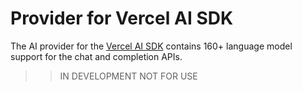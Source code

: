 # Provider for Vercel AI SDK

The AI provider for the [Vercel AI SDK](https://sdk.vercel.ai/docs)
contains 160+ language model support for the chat and completion APIs.

> > IN DEVELOPMENT NOT FOR USE

